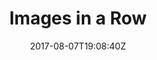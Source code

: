 ---
title: 'Images in a Row'
draft: false
path: 00-sweden-to-las-palmas/img_8182.jpg
description: 'Theseareallpictures'
date: 2017-08-07T19:08:40Z
location: [50.6689, -1.585825]
size: 2576x1932
catergory: sweden-to-las-palmas
--- 